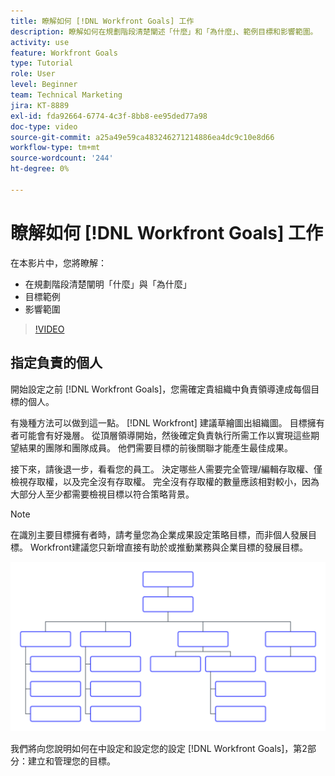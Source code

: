 ```yaml
---
title: 瞭解如何 [!DNL Workfront Goals] 工作
description: 瞭解如何在規劃階段清楚闡述「什麼」和「為什麼」、範例目標和影響範圍。
activity: use
feature: Workfront Goals
type: Tutorial
role: User
level: Beginner
team: Technical Marketing
jira: KT-8889
exl-id: fda92664-6774-4c3f-8bb8-ee95ded77a98
doc-type: video
source-git-commit: a25a49e59ca483246271214886ea4dc9c10e8d66
workflow-type: tm+mt
source-wordcount: '244'
ht-degree: 0%

---
```


# 瞭解如何 [!DNL Workfront Goals] 工作

在本影片中，您將瞭解：

* 在規劃階段清楚闡明「什麼」與「為什麼」
* 目標範例
* 影響範圍

>[!VIDEO](https://video.tv.adobe.com/v/335183/?quality=12&learn=on)

## 指定負責的個人

開始設定之前 [!DNL Workfront Goals]，您需確定貴組織中負責領導達成每個目標的個人。

有幾種方法可以做到這一點。 [!DNL Workfront] 建議草繪圖出組織圖。 目標擁有者可能會有好幾層。 從頂層領導開始，然後確定負責執行所需工作以實現這些期望結果的團隊和團隊成員。 他們需要目標的前後關聯才能產生最佳成果。

接下來，請後退一步，看看您的員工。 決定哪些人需要完全管理/編輯存取權、僅檢視存取權，以及完全沒有存取權。 完全沒有存取權的數量應該相對較小，因為大部分人至少都需要檢視目標以符合策略背景。

>[!NOTE]
>
>在識別主要目標擁有者時，請考量您為企業成果設定策略目標，而非個人發展目標。 Workfront建議您只新增直接有助於或推動業務與企業目標的發展目標。

![空白組織圖](assets/01-workfront-goals-blank-org-chart.png)

我們將向您說明如何在中設定和設定您的設定 [!DNL Workfront Goals]，第2部分：建立和管理您的目標。

<!--
URL for part 2 reference above
-->
